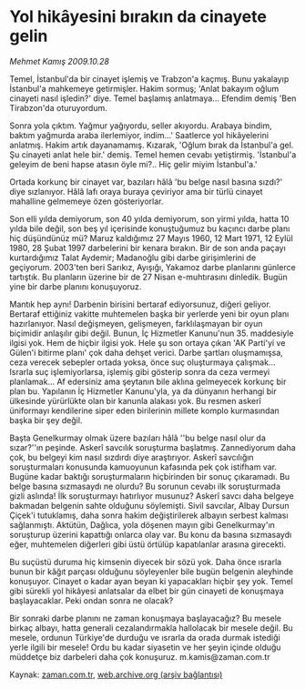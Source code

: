 # Yol hikâyesini bırakın da cinayete gelin

*Mehmet Kamış 2009.10.28*

<tr><td class="metin" colspan="2" style="padding-top: 20px; padding-left: 5px; ">Temel, İstanbul'da bir cinayet işlemiş ve Trabzon'a kaçmış. Bunu yakalayıp İstanbul'a mahkemeye getirmişler. Hakim sormuş; 'Anlat bakayım oğlum cinayeti nasıl işledin?' diye. Temel başlamış anlatmaya... Efendim demiş 'Ben Tirabzon'da oturuyordum.</td></tr><tr><td class="metin" colspan="2" style="padding-top: 20px; padding-left: 5px; "><p> Sonra yola çıktım. Yağmur yağıyordu, seller akıyordu. Arabaya bindim, baktım yağmurda araba ilerlemiyor, indim...' Saatlerce yol hikâyelerini anlatmış. Hakim artık dayanamamış. Kızarak, 'Oğlum bırak da İstanbul'a gel. Şu cinayeti anlat hele bir.' demiş. Temel hemen cevabı yetiştirmiş. 'İstanbul'a geleyim de beni hapse atasın öyle mi?.. Hiç gelir miyim İstanbul'a.'
<p>Ortada korkunç bir cinayet var, bazıları hâlâ 'bu belge nasıl basına sızdı?' diye sızlanıyor. Hâlâ lafı oraya buraya çeviriyor ama bir türlü cinayet mahalline gelmemeye özen gösteriyorlar.
<p>Son elli yılda demiyorum, son 40 yılda demiyorum, son yirmi yılda, hatta 10 yılda bile değil, son beş yıl içerisinde konuştuğumuz bu kaçıncı darbe planı hiç düşündünüz mü? Maruz kaldığımız 27 Mayıs 1960, 12 Mart 1971, 12 Eylül 1980, 28 Şubat 1997 darbelerini bir kenara bırakın. Bir de son anda paçayı kurtardığımız Talat Aydemir; Madanoğlu gibi darbe girişimlerini de geçiyorum. 2003'ten beri Sarıkız, Ayışığı, Yakamoz darbe planlarını günlerce tartıştık. Bu planların üzerine bir de 27 Nisan e-muhtırasını dinledik. Bugün yine bir darbe planını konuşuyoruz.
<p>Mantık hep aynı! Darbenin birisini bertaraf ediyorsunuz, diğeri geliyor. Bertaraf ettiğiniz vakitte muhtemelen başka bir yerlerde yeni bir oyun planı hazırlanıyor. Nasıl değişmeyen, gelişmeyen, farklılaşmayan bir oyun biçimidir anlaşılır gibi değil. Bunun, İç Hizmetler Kanunu'nun 35. maddesiyle ilgisi yok. Hem de hiçbir ilgisi yok. Hele şu son ortaya çıkan 'AK Parti'yi ve Gülen'i bitirme planı' çok daha dehşet verici. Darbe şartları oluşmamışsa, ceza verecek sebepler ortada yoksa, önce suç oluşturmaya çalışmak... Israrla suç işlemiyorlarsa, işlemiş gibi gösterip sonra da ceza vermeyi planlamak... Af edersiniz ama şeytanın bile aklına gelmeyecek korkunç bir plan bu. Yapılanın İç Hizmetler Kanunu'yla, ya da dünyanın herhangi bir ülkesinde yürürlükte olan bir kanunla alakası yok. Bu resmen askerî üniformayı kendilerine siper eden birilerinin millete komplo kurmasından başka bir şey değil.
<p>Başta Genelkurmay olmak üzere bazıları hâlâ ''bu belge nasıl olur da sızar?''ın peşinde. Askerî savcılık soruşturma başlatmış. Zannediyorum daha çok, bu belgeyi kim nasıl sızdırdı diye araştırıyor. Askerî savcılığın soruşturmaları konusunda kamuoyunun kafasında pek çok istifham var. Bugüne kadar baktığı soruşturmaların hiçbirinden bir sonuç çıkaramadı. Bu belge basına sızmasaydı ne olurdu? Bu sorunun cevabı ilk soruşturmada gizli aslında! İlk soruşturmayı hatırlıyor musunuz? Askerî savcı daha belgeye bakmadan belgenin sahte olduğunu söylemişti. Sivil savcılar, Albay Dursun Çiçek'i tutuklamış, daha sonra hakim değiştirilerek albayın serbest kalması sağlanmıştı. Aktütün, Dağlıca, yola döşenen mayın gibi Genelkurmay'ın soruşturup üzerini kapattığı onlarca olay var. Bu konu da basına sızmasaydı eğer, muhtemelen diğerleri gibi üstü örtülüp kapatılanlar arasına girecekti.
<p>Bu suçüstü duruma hiç kimsenin diyecek bir sözü yok. Daha önce ısrarla bunun bir kâğıt parçası olduğunu söyleyenler bile bugün belgenin aleyhinde konuşuyor. Cinayet o kadar ayan beyan ki yapacakları hiçbir şey yok. Temel gibi sürekli yol hikâyesi anlatsalar da elbet bir gün cinayeti de konuşmaya başlayacaklar. Peki ondan sonra ne olacak?
<p> Bir sonraki darbe planını ne zaman konuşmaya başlayacağız? Bu mesele birkaç albayı, hatta generali cezalandırmakla hallolacak bir mesele değil. Bu mesele, ordunun Türkiye'de durduğu ve ısrarla da orada durmak istediği yerle ilgili bir mesele! Ordu bu kadar siyasetin ve her şeyin içinde olduğu müddetçe biz darbeleri daha çok konuşuruz. m.kamis@zaman.com.tr<br/></p></p></p></p></p></p></p></td></tr>

Kaynak: [zaman.com.tr](http://zaman.com.tr/yazar.do?yazino=908645), [web.archive.org (arşiv bağlantısı)](http://web.archive.org/web/20100109104322/http://zaman.com.tr:80/yazar.do?yazino=908645)
